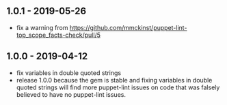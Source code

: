 1.0.1 - 2019-05-26
---
* fix a warning from https://github.com/mmckinst/puppet-lint-top_scope_facts-check/pull/5

1.0.0 - 2019-04-12
---
* fix variables in double quoted strings
* release 1.0.0 because the gem is stable and fixing variables in double quoted
  strings will find more puppet-lint issues on code that was falsely believed to
  have no puppet-lint issues.
